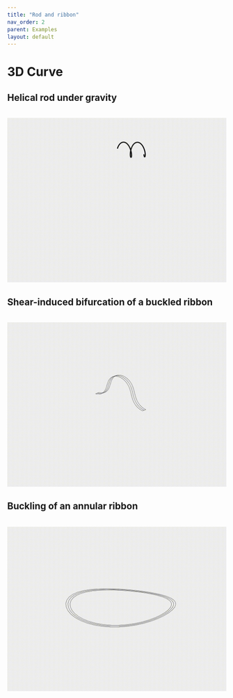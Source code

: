```yaml
---
title: "Rod and ribbon"
nav_order: 2
parent: Examples
layout: default
---
```


# 3D Curve

## Helical rod under gravity
<br/><img src='../assets/videos/rod_1.gif' width="600">

## Shear-induced bifurcation of a buckled ribbon 
<br/><img src='../assets/videos/rod_2.gif' width="600">

## Buckling of an annular ribbon
<br/><img src='../assets/videos/rod_3.gif' width="600">

